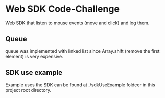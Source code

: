 # Web SDK Code-Challenge
Web SDK that listen to mouse events (move and click) and log them.

## Queue
queue was implemented with linked list since Array.shift (remove the first element) is very expensive.

## SDK use example
Example uses the SDK can be found at ./sdkUseExample foldeer in this project root directory.